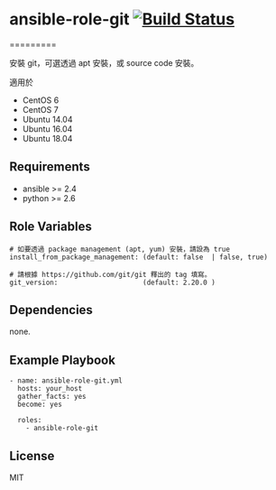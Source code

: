 # ansible-role-git [![Build Status](https://travis-ci.org/shengyou/ansible-role-git.svg?branch=master)](https://travis-ci.org/shengyou/ansible-role-git)

=========

安裝 git，可選透過 apt 安裝，或 source code 安裝。

適用於
* CentOS 6
* CentOS 7
* Ubuntu 14.04
* Ubuntu 16.04
* Ubuntu 18.04

Requirements
------------

* ansible >= 2.4
* python >= 2.6

Role Variables
--------------

```
# 如要透過 package management (apt, yum) 安裝，請設為 true
install_from_package_management: (default: false  | false, true)

# 請根據 https://github.com/git/git 釋出的 tag 填寫。
git_version:                     (default: 2.20.0 )
```


Dependencies
------------

none.

Example Playbook
----------------

```
- name: ansible-role-git.yml
  hosts: your_host
  gather_facts: yes
  become: yes

  roles:
    - ansible-role-git
```

License
-------

MIT
